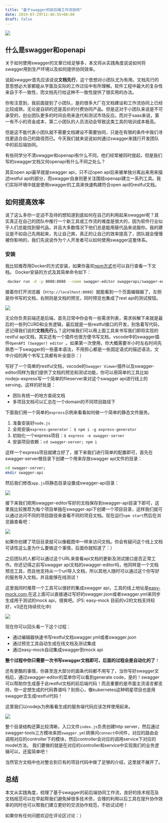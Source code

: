 ```yaml
---
title: "基于swagger的前后端工作流协同"
date: 2019-07-29T11:46:55+08:00
draft: false
---
```



![](/img/swagger_workflow/theme.jpeg)

## 什么是swagger和openapi

关于如何使用swagger的文章已经足够多，本文将从实践角度说说如何将swagger用到生产环境以及如何提供协同效率。

说起swagger首先应该说说**文档先行**，这个思想对小团队尤为有用。文档先行的意思想必大家都能从字面及实际的工作过往中有所理解。软件工程中最大的复杂性来自于不一致性，而文档先行给这种不一致性提供了很实用的办法。

你有注意到，我前面提到了小团队，是的很多大厂在文档建设和工作流协同上已经比较成熟，无论是自研的还是高价的付费协同产品。但是这对于小团队来说是不可承受的，创业团队更多的时间会用来迭代和测试市场反应。而对于saas来说，第一有不小的资金成本，第二小团队的人员流动会导致这类工具的培训成本极高。

但是这不能代表小团队就不需要文档建设不需要协同，只是在有限的条件中我们寻找更适合自己的路径而已。今天我们就来说说如何通过swagger来践行开发团队中的前后端协同。

有些同学分不清swagger和openapi有什么不同，他们经常被同时提起，但是我们写的swagger文档又何openapi有什么不同之处么？

其实open api最早就是swagger api，只不过open api后来被单独分离出来用来描述restful api的部分，而swagger自身则更关注围绕openapi建立一系列工具。我们实际环境中就是使用swagger的工具来快速构建符合open api的restful文档。


## 如何提高效率

说了这么多你一定迫不及待的想知道到底如何在自己的利用起来swagger呢？其实真正在自己的团队中推行一个新工具或工作流的难度是很大的，因为软件行业似乎人们总能找到替代品，并且大多数情况下他们总是能用替代品来说服你。我的建议是不如自己先用起来，先让自己爽，真正的让自己的效率提高了，团队就会慢慢被你影响的，我们先说说作为个人开发者可以如何使用swagger这套体系。


### 安装

我比较推荐用Docker的方式安装，如果你喜欢[npm方式](https://github.com/swagger-api/swagger-editor#running-locally)也可以自行查看一下文档。
Docker安装的方式及其简单命令如下：

```bash
 docker run -d -p 8080:8080 --name swagger-editor swaggerapi/swagger-editor
```

接着你打开浏览器（`http://localhost:8080`）就能看到一个页面编辑器了，左侧是你书写的文档，右侧则是文档的预览，同时预览也集成了rest api的测试按钮。

![](/img/swagger_workflow/swagger-editor.png)

无论你负责前端还是后端，首先日常中你会有一些需求列表，需求拆解下来就是最后的一些列CURD和业务逻辑，最后就是一些restful接口的开发，别急着写代码，还记得我们说的**文档先行**么？这时候我们可以用上面工具来书写我们即将实现的restful api文档，其实还有一个插件也很方便书写文档，vscode中的swagger插件`OpenAPI (Swagger) editor `。如果第一次使用，你大概需要半小时左右时间先熟悉一下swagger的一些基本语法，不用担心都是一些固定语式的描述语法，文中介绍的两个书写工具都有补全提示：）

写好了一个简单的restful文档，vscode的`Swagger Viewer`插件以及swagger-editor同样为我们提供了文档的预览和测试功能，你可以用简单的工具比如nodejs-express写一个简单的fileserver来对这个swagger api进行线上的serving，这样的好处是：

* 团队有统一的地方查阅文档
* 多项目文档可以汇总在一个domain的不同项目路径下

下面我们用一个简单的`express`示例来看看如何做一个简单的静态文件服务。

1. 准备安装好`node.js`
2. 全局安装`express-generator`： `$ npm i -g express-generator`
3. 初始化一个express项目：`$ express -e swagger-server`
4. 安装项目依赖：`cd swagger-server; npm i`

这样一个express项目就建立好了，接下来我们进行简单的配置即可，首先在swagger-server根目录下创建一个用来存放swagger api文件的目录：

```bash
cd swagger-server;
mkdir swagger-api
```

然后我们修改`app.js`将静态目录设置成swagger-api目录：

![](/img/swagger_workflow/express.png)

接下来我们把用swagger-editor写好的文档保存到swagger-api目录下即可，这里我比较推荐为每个项目单独在swagger-api下创建一个项目目录，这样我们就可以通过访问不同的项目路径来查看不同的项目文档。现在运行`npm start`然后在浏览器查看吧：

![](/img/swagger_workflow/swagger-json.png)

如果你创建了项目目录就可以像截图中一样来访问文档。你会有疑问这个线上文档可读性这么差为什么要做这个事情，后面你就知道了：）

之后团队的人都可以通过这个URL来查看api文档的更新及测试接口是否正常工作。你还记得之前写swagger api文档的swagger-editor吗，他同样是一个文档预览工具，而且他支持从一个url导入文档，所以其他人随时可以通过这个你写好的服务导入文档，并且能够在线测试！

这里我同时推荐一个工具可以很好的集成swagger api，工具的线上地址是[easy-mock.com](easy-mock.com),在这上面可以直接通过写好的swagger.json或者swagger.yml来同步生成用于测试的mock api，很爽吧。(PS: easy-mock 目前的v2的文档支持较好，v3还在持续优化中)

![](/img/swagger_workflow/easy-mock.png)

现在你可以回头看一下这个过程：

* 通过编辑器快速书写restful文档swagger.yml或者swagger.json
* 通过预览工具自动生成在线文档及测试集成
* 通过easy-mock自动集成swagger到mock api

**整个过程中你只需要一次书写swagger文档即可，后面的过程全是自动化的了**！

还有更酷的事情，你甚至连大部分的面条代码都不用写了，当你写好swagger文档后，通过swagger-editor的菜单你可以看到generate code，是的！swagger可以帮助你生成基于此restful文档的前后端代码！而且重要的是市面主流语言都支持，你一定想生成的代码靠谱吗？别担心，像kubernetes这种明星项目也是用swagger去生成restful代码！

这里我们以nodejs为例看看生成的服务端代码应该怎样使用起来。

![](/img/swagger_workflow/server-tree.png)

整个目录结构还算比较清晰，入口文件`index.js`负责创建http server，然后通过swagger-tools三方模块来把`swagger.yml`转换问`connect`中间件，对应的路由会调用对应的controller下的模块，然后controller会对应的调用service下对应的model方法。 我们要做的就是在对应的controller和service中实现我们的业务逻辑可以，还蛮简单吧！

当然官方文档中也对整合到已有的项目代码中做了足够的介绍，这里就不展开了。

## 总结

本文从实践角度，梳理了基于swagger的前后端协同工作流，良好的技术规范及文档规范可以在早起帮我们避免掉很多技术债，合理的利用以后工具在提升协作效率的同时也可以帮我们建立更好的交流协作规范，不妨试试吧！

如果你有任何问题欢迎在评论区讨论：）



